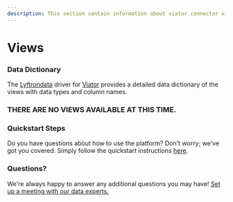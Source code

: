 ```yaml
---
description: This section contain information about viator connector views information
---
```


# Views

### Data Dictionary

The [Lyftrondata](https://www.lyftrondata.com/) driver for [Viator](https://www.lyftrondata.com/integration/marketing-analytics/viator/) provides a detailed data dictionary of the views with data types and column names.

### THERE ARE NO VIEWS AVAILABLE AT THIS TIME.

### Quickstart Steps

Do you have questions about how to use the platform? Don't worry; we've got you covered. Simply follow the quickstart instructions [here](../).

### Questions? <a href="#questions" id="questions"></a>

We're always happy to answer any additional questions you may have! [Set up a meeting with our data experts.](https://www.lyftrondata.com/book-a-meeting/)
